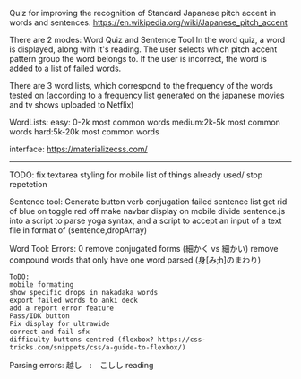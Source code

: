 Quiz for improving the recognition of Standard Japanese pitch accent in words and sentences. 
https://en.wikipedia.org/wiki/Japanese_pitch_accent

There are 2 modes: Word Quiz and Sentence Tool
In the word quiz, a word is displayed, along with it's reading. The user selects which pitch accent pattern group the word belongs to. If the user is incorrect, the word is added to a list of failed words.

There are 3 word lists, which correspond to the frequency of the words tested on (according to a frequency list generated on the japanese movies and tv shows uploaded to Netflix)

WordLists:
easy: 0-2k most common words
medium:2k-5k most common words
hard:5k-20k most common words

interface:
https://materializecss.com/

---------------------------------
TODO:
fix textarea styling for mobile
list of things already used/ stop repetetion

Sentence tool:
Generate button verb conjugation
failed sentence list
get rid of blue on toggle red off
make navbar display on mobile
divide sentence.js into a script to parse yoga syntax, and a script to accept an input of a text file in format of (sentence,dropArray)

Word Tool:
Errors:
0 remove conjugated forms (細かく vs 細かい)
remove compound words that only have one word parsed (身[み;h]のまわり)

    ToDO:
    mobile formating
    show specific drops in nakadaka words
    export failed words to anki deck
    add a report error feature
    Pass/IDK button
    Fix display for ultrawide
    correct and fail sfx
    difficulty buttons centred (flexbox? https://css-tricks.com/snippets/css/a-guide-to-flexbox/)



Parsing errors:
越し　:　こしし reading
